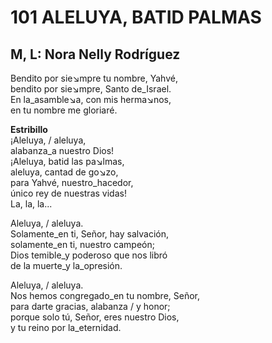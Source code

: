 # 101 ALELUYA, BATID PALMAS

## M, L: Nora Nelly Rodríguez

  
Bendito por sie↘mpre tu nombre, Yahvé,  
bendito por sie↘mpre, Santo de_Israel.  
En la_asamble↘a, con mis herma↘nos,  
en tu nombre me gloriaré.  

**Estribillo**  
¡Aleluya, / aleluya,  
alabanza_a nuestro Dios!  
¡Aleluya, batid las pa↘lmas,  
aleluya, cantad de go↘zo,  
para Yahvé, nuestro_hacedor,  
único rey de nuestras vidas!  
La, la, la...  

Aleluya, / aleluya.  
Solamente_en ti, Señor, hay salvación,  
solamente_en ti, nuestro campeón;  
Dios temible_y poderoso que nos libró  
de la muerte_y la_opresión.  

Aleluya, / aleluya.  
Nos hemos congregado_en tu nombre, Señor,  
para darte gracias, alabanza / y honor;  
porque solo tú, Señor, eres nuestro Dios,  
y tu reino por la_eternidad.  

